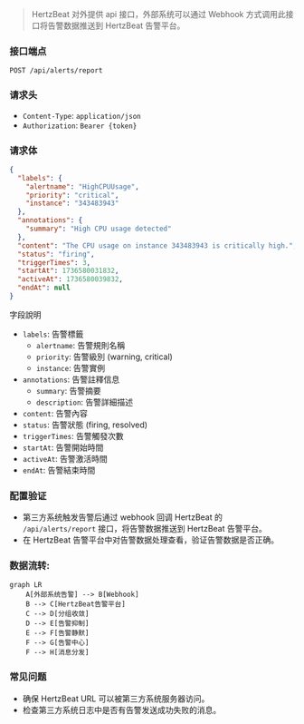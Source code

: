 > HertzBeat 对外提供 api 接口，外部系统可以通过 Webhook 方式调用此接口将告警数据推送到 HertzBeat 告警平台。

### 接口端点

`POST /api/alerts/report`

### 请求头

- `Content-Type`: `application/json`
- `Authorization`: `Bearer {token}`

### 请求体

```json
{
  "labels": {
    "alertname": "HighCPUUsage",
    "priority": "critical",
    "instance": "343483943"
  },
  "annotations": {
    "summary": "High CPU usage detected"
  },
  "content": "The CPU usage on instance 343483943 is critically high.",
  "status": "firing",
  "triggerTimes": 3,
  "startAt": 1736580031832,
  "activeAt": 1736580039832,
  "endAt": null
}
```

字段說明

- `labels`: 告警標籤
  - `alertname`: 告警規則名稱
  - `priority`: 告警級別 (warning, critical)
  - `instance`: 告警實例
- `annotations`: 告警註釋信息
  - `summary`: 告警摘要
  - `description`: 告警詳細描述
- `content`: 告警內容
- `status`: 告警狀態 (firing, resolved)
- `triggerTimes`: 告警觸發次數
- `startAt`: 告警開始時間
- `activeAt`: 告警激活時間
- `endAt`: 告警結束時間


### 配置验证

- 第三方系统触发告警后通过 webhook 回调 HertzBeat 的 `/api/alerts/report` 接口，将告警数据推送到 HertzBeat 告警平台。 
- 在 HertzBeat 告警平台中对告警数据处理查看，验证告警数据是否正确。


### 数据流转:

```mermaid
graph LR
    A[外部系统告警] --> B[Webhook]
    B --> C[HertzBeat告警平台]
    C --> D[分组收敛]
    D --> E[告警抑制]
    E --> F[告警静默]
    F --> G[告警中心]
    F --> H[消息分发]
```


### 常见问题

- 确保 HertzBeat URL 可以被第三方系统服务器访问。 
- 检查第三方系统日志中是否有告警发送成功失败的消息。
